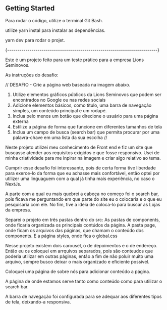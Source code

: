 ## Getting Started

Para rodar o código, utilize o terminal Git Bash.

utilize yarn instal para instalar as dependências.

yarn dev para rodar o projet.

{--------------------------------------------------------------------------}

Este é um projeto feito para um teste prático para a empresa Lions Seminovos.

As instruções do desafio:

//
DESAFIO - Crie a página web baseada na imagem abaixo.

1. Utilize elementos gráficos públicos da Lions Seminovos que podem ser encontrados no Google ou nas redes sociais
2. Adicione elementos básicos, como título, uma barra de navegação simples, um conteúdo principal e um rodapé.
3. Inclua pelo menos um botão que direcione o usuário para uma página externa
4. Estilize a página de forma que funcione em diferentes tamanhos de tela
5. Inclua um campo de busca (search bar) que permita procurar por uma palavra-chave em uma lista da sua escolha
//

Neste projeto utilizei meu conhecimento de Front end e fiz um site que buscasse atender aos requisitos exigidos e que fosse responsivo. Usei de minha criatividade para me inpirar na imagem e criar algo relativo ao tema.

Cumprir esse desafio foi interessante, pois de certa forma tive liberdade para exerce-lo da forma que eu achasse mais confortável, então optei por utilizer uma linguaguem com a qual já tinha mais experiência, no caso o NextJs.

A parte com a qual eu mais quebrei a cabeça no começo foi o search bar, pois ficava me perguntando em que parte do site eu o colocaria e o que eu pesquisaria com ele. No fim, tive a ideia de coloca-lo para buscar as Lojas da empresa.

Separei o projeto em três pastas dentro do src:
As pastas de components, onde ficaria organizada os principais contúdos da página.
A pasta page, onde ficam os arquivos das páginas, que chamam o conteúdo dos components.
E a página styles, onde fica o global.css

Nesse projeto existem dois carousel, o de depoimentos e o de endereço. Então eu os coloquei em arrquivos separados, pois são conteudos que poderia utilizar em outras páginas, então a fim de não poluir muito uma arquivo, sempre busco deixar o mais organizado e eficiente possível.

Coloquei uma página de sobre nós para adicionar conteúdo a página.

A página de onde estamos serve tanto como conteúdo como para utilizar o search bar.

A barra de navegação foi configurada para se adequar aos diferentes tipos de tela, deixando-a responsiva.

